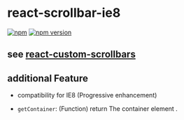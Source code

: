 react-scrollbar-ie8
=========================

[![npm](https://img.shields.io/badge/npm-react--scrollbar--ie8-brightgreen.svg?style=flat-square)]()
[![npm version](https://img.shields.io/npm/v/react-scrollbar-ie8.svg?style=flat-square)](https://www.npmjs.com/package/react-scrollbar-ie8)


## see [react-custom-scrollbars](https://github.com/malte-wessel/react-custom-scrollbars)

## additional Feature

* compatibility for IE8 (Progressive enhancement)

* `getContainer`: (Function) return The container element .